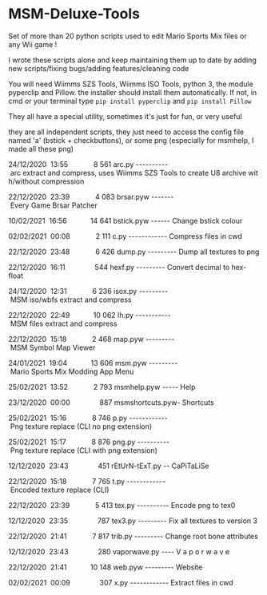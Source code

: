 # MSM-Deluxe-Tools
Set of more than 20 python scripts used to edit Mario Sports Mix files or any Wii game !

I wrote these scripts alone and keep maintaining them up to date by adding new scripts/fixing bugs/adding features/cleaning code

You will need Wiimms SZS Tools, Wiimms ISO Tools, python 3, the module pyperclip and Pillow.
the installer should install them automatically. If not, in cmd or your terminal type ```pip install pyperclip``` and ```pip install Pillow```

They all have a special utility, sometimes it's just for fun, or very useful

they are all independent scripts, they just need to access the config file named 'a' (bstick + checkbuttons), or some png (especially for msmhelp, I made all these png)


24/12/2020  13:55             8 561 arc.py ---------- arc extract and compress, uses Wiimms SZS Tools to create U8 archive with/without compression

22/12/2020  23:39             4 083 brsar.pyw ------- Every Game Brsar Patcher

10/02/2021  16:56            14 641 bstick.pyw ------ Change bstick colour

02/02/2021  00:08             2 111 c.py ------------ Compress files in cwd

22/12/2020  23:48             6 426 dump.py --------- Dump all textures to png

22/12/2020  16:11               544 hexf.py --------- Convert decimal to hex-float

24/12/2020  12:31             6 236 isox.py --------- MSM iso/wbfs extract and compress

22/12/2020  22:49            10 062 lh.py ----------- MSM files extract and compress

22/12/2020  15:18             2 468 map.pyw --------- MSM Symbol Map Viewer

24/01/2021  19:04            13 606 msm.pyw --------- Mario Sports Mix Modding App Menu

25/02/2021  13:52             2 793 msmhelp.pyw ----- Help

23/12/2020  00:00               887 msmshortcuts.pyw- Shortcuts

25/02/2021  15:16             8 746 p.py ------------ Png texture replace (CLI no png extension)

25/02/2021  15:17             8 876 png.py ---------- Png texture replace (CLI with png extension)

12/12/2020  23:43               451 rEtUrN-tExT.py -- CaPiTaLiSe

22/12/2020  15:18             7 765 t.py ------------ Encoded texture replace (CLI)

22/12/2020  23:39             5 413 tex.py ---------- Encode png to tex0

12/12/2020  23:35               787 tex3.py --------- Fix all textures to version 3

22/12/2020  21:41             7 817 trib.py --------- Change root bone attributes

12/12/2020  23:43               280 vaporwave.py ---- V a p o r w a v e

22/12/2020  21:41            10 148 web.pyw --------- Website

02/02/2021  00:09               307 x.py ------------ Extract files in cwd
